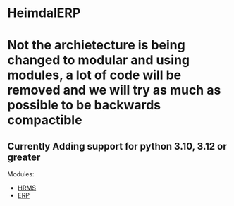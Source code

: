 # HeimdalERP

# Not the archietecture is being changed to modular and using modules, a lot of code will be removed and we will try as much as possible to be backwards compactible

## Currently Adding support for python 3.10, 3.12 or greater

Modules:

- [HRMS](https://github.com/Dawdaborje/heimdalerp-hrms_module_py)
- [ERP](https://github.com/Dawdaborje/heimdalerp-erpmodule_py)
